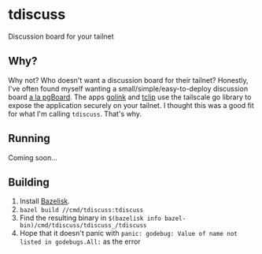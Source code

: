 # tdiscuss
Discussion board for your tailnet

## Why?

Why not? Who doesn't want a discussion board for their tailnet? Honestly, I've often found myself wanting a small/simple/easy-to-deploy discussion board [a la pgBoard](https://github.com/pgBoard/pgBoard). The apps [golink](https://github.com/tailscale/golink) and [tclip](https://github.com/tailscale-dev/tclip) use the tailscale go library to expose the application securely on your tailnet. I thought this was a good fit for what I'm calling `tdiscuss`. That's why.

## Running

Coming soon...

## Building

1. Install [Bazelisk](https://github.com/bazelbuild/bazelisk#installation).
1. `bazel build //cmd/tdiscuss:tdiscuss`
1. Find the resulting binary in `$(bazelisk info bazel-bin)/cmd/tdiscuss/tdiscuss_/tdiscuss`
1. Hope that it doesn't panic with `panic: godebug: Value of name not listed in godebugs.All:` as the error
